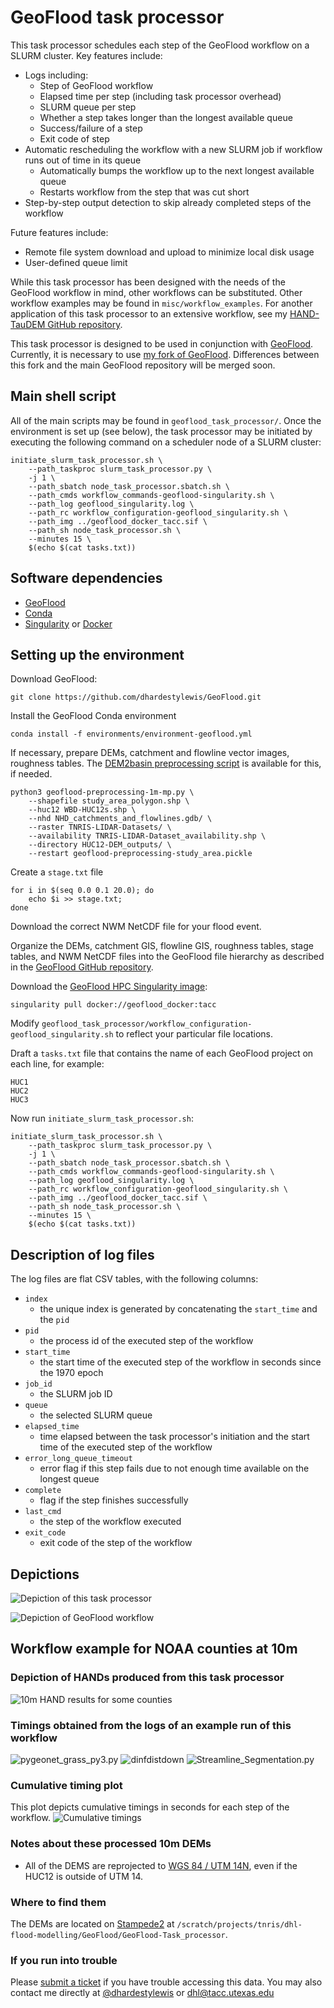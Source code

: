 # GeoFlood task processor
This task processor schedules each step of the GeoFlood workflow on a SLURM cluster. Key features include:
* Logs including:
    * Step of GeoFlood workflow
    * Elapsed time per step (including task processor overhead)
    * SLURM queue per step
    * Whether a step takes longer than the longest available queue
    * Success/failure of a step
    * Exit code of step
* Automatic rescheduling the workflow with a new SLURM job if workflow runs out of time in its queue
    * Automatically bumps the workflow up to the next longest available queue
    * Restarts workflow from the step that was cut short
* Step-by-step output detection to skip already completed steps of the workflow

Future features include:
* Remote file system download and upload to minimize local disk usage
* User-defined queue limit

While this task processor has been designed with the needs of the GeoFlood workflow in mind, other workflows can be substituted.
Other workflow examples may be found in `misc/workflow_examples`.
For another application of this task processor to an extensive workflow, see my [HAND-TauDEM GitHub repository](https://github.com/dhardestylewis/HAND-TauDEM).

This task processor is designed to be used in conjunction with [GeoFlood](https://github.com/passaH2O/GeoFlood).
Currently, it is necessary to use [my fork of GeoFlood](https://github.com/dhardestylewis/GeoFlood).
Differences between this fork and the main GeoFlood repository will be merged soon.

## Main shell script
All of the main scripts may be found in `geoflood_task_processor/`.
Once the environment is set up (see below), the task processor may be initiated by executing the following command on a scheduler node of a SLURM cluster:
```
initiate_slurm_task_processor.sh \
    --path_taskproc slurm_task_processor.py \
    -j 1 \
    --path_sbatch node_task_processor.sbatch.sh \
    --path_cmds workflow_commands-geoflood-singularity.sh \
    --path_log geoflood_singularity.log \
    --path_rc workflow_configuration-geoflood_singularity.sh \
    --path_img ../geoflood_docker_tacc.sif \
    --path_sh node_task_processor.sh \
    --minutes 15 \
    $(echo $(cat tasks.txt))
```

## Software dependencies
* [GeoFlood](https://github.com/dhardestylewis/GeoFlood)
* [Conda](https://conda.io/projects/conda/en/latest/user-guide/install/linux.html)
* [Singularity](https://sylabs.io/guides/3.0/user-guide/installation.html) or [Docker](https://docs.docker.com/engine/install/centos/)

## Setting up the environment
Download GeoFlood:
```
git clone https://github.com/dhardestylewis/GeoFlood.git
```
Install the GeoFlood Conda environment
```
conda install -f environments/environment-geoflood.yml
```
If necessary, prepare DEMs, catchment and flowline vector images, roughness tables. The [DEM2basin preprocessing script](https://github.com/dhardestylewis/DEM2basin) is available for this, if needed.
```
python3 geoflood-preprocessing-1m-mp.py \
    --shapefile study_area_polygon.shp \
    --huc12 WBD-HUC12s.shp \
    --nhd NHD_catchments_and_flowlines.gdb/ \
    --raster TNRIS-LIDAR-Datasets/ \
    --availability TNRIS-LIDAR-Dataset_availability.shp \
    --directory HUC12-DEM_outputs/ \
    --restart geoflood-preprocessing-study_area.pickle
```
Create a `stage.txt` file
```
for i in $(seq 0.0 0.1 20.0); do
    echo $i >> stage.txt;
done
```
Download the correct NWM NetCDF file for your flood event.

Organize the DEMs, catchment GIS, flowline GIS, roughness tables, stage tables, and NWM NetCDF files into the GeoFlood file hierarchy as described in the [GeoFlood GitHub repository](https://github.com/dhardestylewis/GeoFlood).

Download the [GeoFlood HPC Singularity image](https://hub.docker.com/r/dhardestylewis/geoflood_docker):
```
singularity pull docker://geoflood_docker:tacc
```

Modify `geoflood_task_processor/workflow_configuration-geoflood_singularity.sh` to reflect your particular file locations.

Draft a `tasks.txt` file that contains the name of each GeoFlood project on each line, for example:
```
HUC1
HUC2
HUC3
```

Now run `initiate_slurm_task_processor.sh`:
```
initiate_slurm_task_processor.sh \
    --path_taskproc slurm_task_processor.py \
    -j 1 \
    --path_sbatch node_task_processor.sbatch.sh \
    --path_cmds workflow_commands-geoflood-singularity.sh \
    --path_log geoflood_singularity.log \
    --path_rc workflow_configuration-geoflood_singularity.sh \
    --path_img ../geoflood_docker_tacc.sif \
    --path_sh node_task_processor.sh \
    --minutes 15 \
    $(echo $(cat tasks.txt))
```

## Description of log files
The log files are flat CSV tables, with the following columns:
* `index`
    * the unique index is generated by concatenating the `start_time` and the `pid`
* `pid`
    * the process id of the executed step of the workflow
* `start_time`
    * the start time of the executed step of the workflow in seconds since the 1970 epoch
* `job_id`
    * the SLURM job ID
* `queue`
    * the selected SLURM queue
* `elapsed_time`
    * time elapsed between the task processor's initiation and the start time of the executed step of the workflow
* `error_long_queue_timeout`
    * error flag if this step fails due to not enough time available on the longest queue
* `complete`
    * flag if the step finishes successfully
* `last_cmd`
    * the step of the workflow executed
* `exit_code`
    * exit code of the step of the workflow

## Depictions

![Depiction of this task processor](https://github.com/dhardestylewis/GeoFlood-Task_processor/blob/main/images/GeoFlood-Task_processor-quality.jpg)

![Depiction of GeoFlood workflow](https://github.com/dhardestylewis/GeoFlood-preprocessing/blob/main/images/DEM-HUC12-Outputs_example.jpg)

## Workflow example for NOAA counties at 10m

### Depiction of HANDs produced from this task processor

![10m HAND results for some counties](https://github.com/dhardestylewis/GeoFlood-preprocessing/blob/main/images/HANDs_depicted.png)

### Timings obtained from the logs of an example run of this workflow

![pygeonet_grass_py3.py](https://github.com/dhardestylewis/GeoFlood-Task_processor/blob/main/images/NOAA-10m-Final_flowlines-pygeonet_grass_py3.py.png)
![dinfdistdown](https://github.com/dhardestylewis/GeoFlood-Task_processor/blob/main/images/NOAA-10m-Final_flowlines-dinfdistdown.png)
![Streamline_Segmentation.py](https://github.com/dhardestylewis/GeoFlood-Task_processor/blob/main/images/NOAA-10m-Final_flowlines-Streamline_Segmentation.py.png)

### Cumulative timing plot

This plot depicts cumulative timings in seconds for each step of the workflow.
![Cumulative timings](https://github.com/dhardestylewis/GeoFlood-Task_processor/blob/main/images/NOAA-10m-Final_flowlines-Cumulative_command_timings.png)

### Notes about these processed 10m DEMs
* All of the DEMS are reprojected to [WGS 84 / UTM 14N](https://epsg.io/32614), even if the HUC12 is outside of UTM 14.
### Where to find them
The DEMs are located on [Stampede2](https://www.tacc.utexas.edu/systems/stampede2) at `/scratch/projects/tnris/dhl-flood-modelling/GeoFlood/GeoFlood-Task_processor`.
### If you run into trouble
Please [submit a ticket](https://portal.tacc.utexas.edu/tacc-consulting) if you have trouble accessing this data. You may also contact me directly at [@dhardestylewis](https://github.com/dhardestylewis) or <dhl@tacc.utexas.edu>


